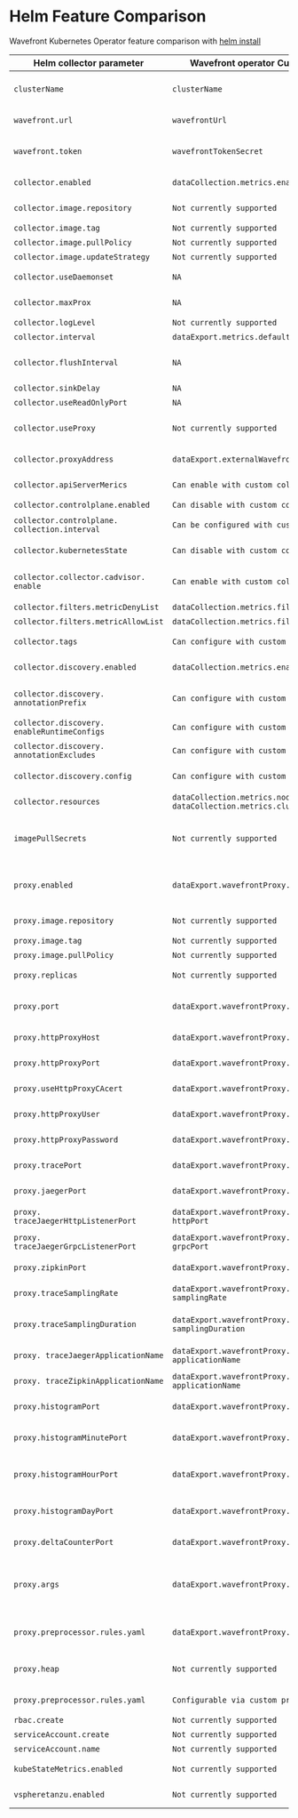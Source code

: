 # Helm Feature Comparison
Wavefront Kubernetes Operator feature comparison with [helm install](https://github.com/wavefrontHQ/helm/tree/master/wavefront#configuration)


| Helm collector parameter                      | Wavefront operator Custom Resource `spec`.                                                           | Description                                                                                                                                               |
|-----------------------------------------------|------------------------------------------------------------------------------------------------------|-----------------------------------------------------------------------------------------------------------------------------------------------------------|
| `clusterName`                                 | `clusterName`                                                                                        | ClusterName is a unique name for the Kubernetes cluster to be identified via a metric tag on Wavefront                                                    |
| `wavefront.url`                               | `wavefrontUrl`                                                                                       | Wavefront URL for your cluster. Ex: https://<your_cluster>.wavefront.com                                                                                  |
| `wavefront.token`                             | `wavefrontTokenSecret`                                                                               | WavefrontTokenSecret is the name of the secret that contains a wavefront API Token.                                                                       |
| `collector.enabled`                           | `dataCollection.metrics.enable`                                                                      | Metrics holds the configuration for node and cluster collectors.                                                                                          |
| `collector.image.repository`                  | `Not currently supported`                                                                            | Wavefront collector image registry and name                                                                                                               |
| `collector.image.tag`                         | `Not currently supported`                                                                            | Wavefront collector image tag                                                                                                                             |
| `collector.image.pullPolicy`                  | `Not currently supported`                                                                            | Wavefront collector image pull policy                                                                                                                     |
| `collector.image.updateStrategy`              | `Not currently supported`                                                                            | Wavefront collector updateStrategy                                                                                                                        |
| `collector.useDaemonset`                      | `NA`                                                                                                 | The operator uses an improved leader deployment/daemonSet architecture                                                                                    |
| `collector.maxProx`                           | `NA`                                                                                                 | Not supported in helm or operator install                                                                                                                 |
| `collector.logLevel`                          | `Not currently supported`                                                                            | Min logging level (info, debug, trace)                                                                                                                    |
| `collector.interval`                          | `dataExport.metrics.defaultCollectionInterval`                                                       | Default metrics collection interval                                                                                                                       |
| `collector.flushInterval`                     | `NA`                                                                                                 | This option was removed and the optimal flush interval is automatically set.                                                                              |
| `collector.sinkDelay`                         | `NA`                                                                                                 | This option was removed.                                                                                                                                  |
| `collector.useReadOnlyPort`                   | `NA`                                                                                                 | This option was removed.                                                                                                                                  |
| `collector.useProxy`                          | `Not currently supported`                                                                            | Operator no longer supports direct ingest, requires internal or external proxy configuration                                                              |
| `collector.proxyAddress`                      | `dataExport.externalWavefrontProxy.Url`                                                              | Url is the proxy URL that the collector sends metrics to.                                                                                                 |
| `collector.apiServerMerics`                   | `Can enable with custom collector config`                                                            | Collect metrics about Kubernetes API server.                                                                                                              |
| `collector.controlplane.enabled`              | `Can disable with custom collector config`                                                           | Enable control plane metrics.                                                                                                                             |
| `collector.controlplane. collection.interval` | `Can be configured with custom collector config`                                                   | The collection interval for the control plane metrics                                                                                                     |
| `collector.kubernetesState`                   | `Can disable with custom collector config`                                                           | Collect metrics about Kubernetes resource states.                                                                                                         |
| `collector.collector.cadvisor. enable`        | `Can enable with custom collector config`                                                            | Enable cAdvisor prometheus endpoint. See the cAdvisor docs for details on what metrics are available.                                                     |
| `collector.filters.metricDenyList`            | `dataCollection.metrics.filters.denyList`                                                            | List of metric patterns to deny.                                                                                                                          |
| `collector.filters.metricAllowList`           | `dataCollection.metrics.filters.allowList`                                                           | List of metric patterns to allow.                                                                                                                         |
| `collector.tags`                              | `Can configure with custom collector config`                                                         | collector.tags	Map of tags (key/value) to add to all metrics collected                                                                                   |
| `collector.discovery.enabled`                 | `dataCollection.metrics.enableDiscovery`                                                             | Rules based and Prometheus endpoints auto-discovery. Defaults to true.                                                                                    |
| `collector.discovery. annotationPrefix`       | `Can configure with custom collector config`                                                         | Replaces prometheus.io as prefix for annotations of auto-discovered Prometheus endpoints                                                                  |
| `collector.discovery. enableRuntimeConfigs`   | `Can configure with custom collector config`                                                         | Enable runtime discovery rules                                                                                                                            |
| `collector.discovery. annotationExcludes`     | `Can configure with custom collector config`                                                         | Exclude resources from annotation based auto-discovery                                                                                                    |
| `collector.discovery.config`                  | `Can configure with custom collector config`                                                         | Exclude resources from annotation based auto-discovery                                                                                                    |
| `collector.resources`                         | `dataCollection.metrics.nodeCollector.resources` `dataCollection.metrics.clusterCollector.resources` | Configuration for rules based auto-discovery                                                                                                              |
| `imagePullSecrets`                            | `Not currently supported`                                                                            | Enable Wavefront proxy and collector to pull from private image repositories. Note: secret must exist in namespace that will be used for the installation. |
| `proxy.enabled`                               | `dataExport.wavefrontProxy.enable`                                                                   | Enable is whether to enable the wavefront proxy. Defaults to true. Disable to use `dataExport.externalWavefrontProxy.Url`                                 |
| `proxy.image.repository`                      | `Not currently supported`                                                                            | Wavefront collector image registry and name                                                                                                               |
| `proxy.image.tag`                             | `Not currently supported`                                                                            | Wavefront proxy image tag                                                                                                                                 |
| `proxy.image.pullPolicy`                      | `Not currently supported`                                                                            | Wavefront proxy image pull policy                                                                                                                         |
| `proxy.replicas`                              | `Not currently supported`                                                                            | Replicas to deploy for Wavefront proxy (usually 1)                                                                                                        |
| `proxy.port`                                  | `dataExport.wavefrontProxy.metricPort`                                                               | MetricPort is the port for sending Wavefront data format metrics. Defaults to 2878.                                                                       |
| `proxy.httpProxyHost`                         | `dataExport.wavefrontProxy.httpProxy.secret`                                                         | Name of the secret containing the HttpProxy configuration.                                                                                                |
| `proxy.httpProxyPort`                         | `dataExport.wavefrontProxy.httpProxy.secret`                                                         | Name of the secret containing the HttpProxy configuration.                                                                                                |
| `proxy.useHttpProxyCAcert`                    | `dataExport.wavefrontProxy.httpProxy.secret`                                                         | Name of the secret containing the HttpProxy configuration.                                                                                                |
| `proxy.httpProxyUser`                         | `dataExport.wavefrontProxy.httpProxy.secret`                                                         | Name of the secret containing the HttpProxy configuration.                                                                                                |
| `proxy.httpProxyPassword`                     | `dataExport.wavefrontProxy.httpProxy.secret`                                                         | Name of the secret containing the HttpProxy configuration.                                                                                                |
| `proxy.tracePort`                             | `dataExport.wavefrontProxy.tracing.wavefront.port`                                                   | Port for sending distributed wavefront format tracing data (usually 30000)                                                                                |
| `proxy.jaegerPort`                            | `dataExport.wavefrontProxy.tracing.jaeger.port`                                                      | Port for Jaeger format tracing data (usually 30001)                                                                                                       |
| `proxy. traceJaegerHttpListenerPort`          | `dataExport.wavefrontProxy.tracing.jaeger. httpPort`                                                 | HttpPort for Jaeger Thrift format data (usually 30080)                                                                                                    |
| `proxy. traceJaegerGrpcListenerPort`          | `dataExport.wavefrontProxy.tracing.jaeger. grpcPort`                                                 | GrpcPort for Jaeger GRPC format data (usually 14250)                                                                                                      |
| `proxy.zipkinPort`                            | `dataExport.wavefrontProxy.tracing.zipkin.port`                                                      | Port for Zipkin format tracing data (usually 9411)                                                                                                        |
| `proxy.traceSamplingRate`                     | `dataExport.wavefrontProxy.tracing.wavefront. samplingRate`                                          | SamplingRate Distributed tracing data sampling rate (0 to 1)                                                                                              |
| `proxy.traceSamplingDuration`                 | `dataExport.wavefrontProxy.tracing.wavefront. samplingDuration`                                      | SamplingDuration When set to greater than 0, spans that exceed this duration will force trace to be sampled (ms)                                          |
| `proxy. traceJaegerApplicationName`           | `dataExport.wavefrontProxy.tracing.jaeger. applicationName`                                          | Custom application name for traces received on Jaeger's Http or Gprc port.                                                                                |
| `proxy. traceZipkinApplicationName`           | `dataExport.wavefrontProxy.tracing.zipkin. applicationName`                                          | Custom application name for traces received on Zipkin's port.                                                                                             |
| `proxy.histogramPort`                         | `dataExport.wavefrontProxy.histogram.port`                                                           | Port for wavefront histogram distributions (usually 40000)                                                                                                |
| `proxy.histogramMinutePort`                   | `dataExport.wavefrontProxy.histogram.minutePort`                                                     | Port to accumulate 1-minute based histograms on Wavefront data format (usually 40001)                                                                     |
| `proxy.histogramHourPort`                     | `dataExport.wavefrontProxy.histogram.hourPort`                                                       | Port to accumulate 1-hour based histograms on Wavefront data format (usually 40002)                                                                       |
| `proxy.histogramDayPort`                      | `dataExport.wavefrontProxy.histogram.dayPort`                                                        | Port to accumulate 1-day based histograms on Wavefront data format (usually 40002)                                                                        |
| `proxy.deltaCounterPort`                      | `dataExport.wavefrontProxy.deltaCounterPort`                                                         | Port to send delta counters on Wavefront data format (usually 50000)                                                                                      |
| `proxy.args`                                  | `dataExport.wavefrontProxy.args`                                                                     | Additional Wavefront proxy properties can be passed as command line arguments in the `--<property_name> <value>` format. Multiple properties can be specified. |
| `proxy.preprocessor.rules.yaml`               | `dataExport.wavefrontProxy.preprocessor`                                                             | Name of the configmap containing a rules.yaml key with proxy preprocessing rules                                                                          |
| `proxy.heap`                                  | `Not currently supported`                                                                            | Wavefront proxy Java heap maximum usage (java -Xmx command line option)                                                                                   |
| `proxy.preprocessor.rules.yaml`               | `Configurable via custom preproccesor rules`                                                         | YAML configuraiton for Wavefront proxy preprocessor rules                                                                                                 |
| `rbac.create`                                 | `Not currently supported`                                                                            | Create RBAC resources                                                                                                                                     |
| `serviceAccount.create`                       | `Not currently supported`                                                                            | Create Wavefront service account                                                                                                                          |
| `serviceAccount.name`                         | `Not currently supported`                                                                            | Name of Wavefront service account                                                                                                                         |
| `kubeStateMetrics.enabled`                    | `Not currently supported`                                                                            | Setup and enable Kube State Metrics for collection                                                                                                        |
| `vspheretanzu.enabled`                        | `Not currently supported`                                                                            | Enable and create role binding for vSphere with Tanzu kubernetes cluster                                                                                  |
